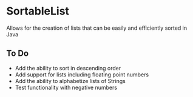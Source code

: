# SortableList
Allows for the creation of lists that can be easily and efficiently sorted in Java

## To Do
* Add the ability to sort in descending order
* Add support for lists including floating point numbers
* Add the ability to alphabetize lists of Strings
* Test functionality with negative numbers
